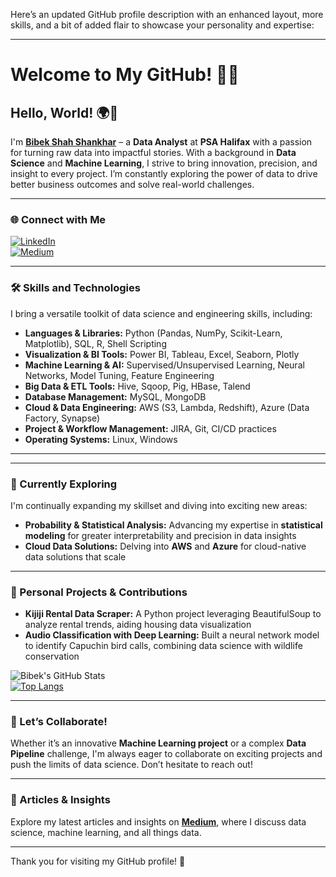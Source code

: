 Here’s an updated GitHub profile description with an enhanced layout, more skills, and a bit of added flair to showcase your personality and expertise:

---

# Welcome to My GitHub! 👾✨

## Hello, World! 🌍👋

I'm **[Bibek Shah Shankhar](https://www.linkedin.com/in/bibek-shah-shankhar/)** – a **Data Analyst** at **PSA Halifax** with a passion for turning raw data into impactful stories. With a background in **Data Science** and **Machine Learning**, I strive to bring innovation, precision, and insight to every project. I’m constantly exploring the power of data to drive better business outcomes and solve real-world challenges.

---

### 🌐 Connect with Me
[![LinkedIn](https://img.shields.io/static/v1.svg?label=LinkedIn&message=@BibekShahShankhar&logo=linkedin&style=flat&color=blue)](https://www.linkedin.com/in/bibek-shah-shankhar/)  
[![Medium](https://img.shields.io/static/v1.svg?label=Medium&message=@bibekshahshankhar&logo=Medium&style=flat&color=black)](https://medium.com/@bibekshahshankhar)  

---

### 🛠️ Skills and Technologies
I bring a versatile toolkit of data science and engineering skills, including:

- **Languages & Libraries:** Python (Pandas, NumPy, Scikit-Learn, Matplotlib), SQL, R, Shell Scripting
- **Visualization & BI Tools:** Power BI, Tableau, Excel, Seaborn, Plotly
- **Machine Learning & AI:** Supervised/Unsupervised Learning, Neural Networks, Model Tuning, Feature Engineering
- **Big Data & ETL Tools:** Hive, Sqoop, Pig, HBase, Talend
- **Database Management:** MySQL, MongoDB
- **Cloud & Data Engineering:** AWS (S3, Lambda, Redshift), Azure (Data Factory, Synapse)
- **Project & Workflow Management:** JIRA, Git, CI/CD practices
- **Operating Systems:** Linux, Windows

---



---

### 🌱 Currently Exploring
I'm continually expanding my skillset and diving into exciting new areas:
- **Probability & Statistical Analysis:** Advancing my expertise in **statistical modeling** for greater interpretability and precision in data insights
- **Cloud Data Solutions:** Delving into **AWS** and **Azure** for cloud-native data solutions that scale

---

### 🎨 Personal Projects & Contributions
- **Kijiji Rental Data Scraper:** A Python project leveraging BeautifulSoup to analyze rental trends, aiding housing data visualization
- **Audio Classification with Deep Learning:** Built a neural network model to identify Capuchin bird calls, combining data science with wildlife conservation

![Bibek's GitHub Stats](https://github-readme-stats.vercel.app/api?username=bibekuchiha&show_icons=true&theme=radical)  
[![Top Langs](https://github-readme-stats.vercel.app/api/top-langs/?username=bibekuchiha&layout=compact&theme=radical)](https://github.com/bibekuchiha/github-readme-stats)  

---

### 🤝 Let’s Collaborate!
Whether it’s an innovative **Machine Learning project** or a complex **Data Pipeline** challenge, I'm always eager to collaborate on exciting projects and push the limits of data science. Don’t hesitate to reach out!

---

### 📝 Articles & Insights
Explore my latest articles and insights on **[Medium](https://medium.com/@bibekshahshankhar)**, where I discuss data science, machine learning, and all things data.

---

Thank you for visiting my GitHub profile! 🚀
